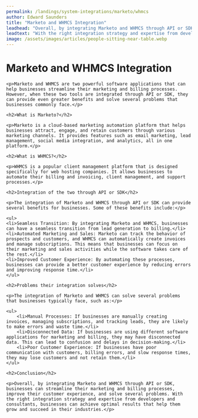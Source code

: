 ```yaml
---
permalink: /landings/system-integrations/marketo/whmcs
author: Edward Saunders
title: "Marketo and WHMCS Integration"
leadhead: "Overall, by integrating Marketo and WHMCS through API or SDK, businesses can streamline their marketing and billing processes, improve their customer experience, and solve several problems"
leadtext: "With the right integration strategy and expertise from developers and consultants, businesses can achieve optimal results that help them grow and succeed in their industries."
image: /assets/images/articles/people-sitting-near-table.webp
---
```

<div class="arttext">
	<h1>Marketo and WHMCS Integration</h1>

	<p>Marketo and WHMCS are two powerful software applications that can help businesses streamline their marketing and billing processes. However, when these two tools are integrated through API or SDK, they can provide even greater benefits and solve several problems that businesses commonly face.</p>

	<h2>What is Marketo?</h2>

	<p>Marketo is a cloud-based marketing automation platform that helps businesses attract, engage, and retain customers through various marketing channels. It provides features such as email marketing, lead management, social media integration, and analytics, all in one platform.</p>

	<h2>What is WHMCS?</h2>

	<p>WHMCS is a popular client management platform that is designed specifically for web hosting companies. It allows businesses to automate their billing and invoicing, client management, and support processes.</p>

	<h2>Integration of the two through API or SDK</h2>

	<p>The integration of Marketo and WHMCS through API or SDK can provide several benefits for businesses. Some of these benefits include:</p>

	<ul>
	<li>Seamless Transition: By integrating Marketo and WHMCS, businesses can have a seamless transition from lead generation to billing.</li>
	<li>Automated Marketing and Sales: Marketo can track the behavior of prospects and customers, and WHMCS can automatically create invoices and manage subscriptions. This means that businesses can focus on their marketing and sales activities while the software takes care of the rest.</li>
	<li>Improved Customer Experience: By automating these processes, businesses can provide a better customer experience by reducing errors and improving response time.</li>
	</ul>

	<h2>Problems their integration solves</h2>

	<p>The integration of Marketo and WHMCS can solve several problems that businesses typically face, such as:</p>

	<ul>
		<li>Manual Processes: If businesses are manually creating invoices, managing subscriptions, and tracking leads, they are likely to make errors and waste time.</li>
		<li>Disconnected Data: If businesses are using different software applications for marketing and billing, they may have disconnected data. This can lead to confusion and delays in decision-making.</li>
		<li>Poor Customer Experience: If businesses have poor communication with customers, billing errors, and slow response times, they may lose customers and not retain them.</li>
	</ul>

	<h2>Conclusion</h2>

	<p>Overall, by integrating Marketo and WHMCS through API or SDK, businesses can streamline their marketing and billing processes, improve their customer experience, and solve several problems. With the right integration strategy and expertise from developers and consultants, businesses can achieve optimal results that help them grow and succeed in their industries.</p>

</div>